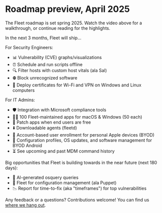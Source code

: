 # Roadmap preview, April 2025

<!--
<div purpose="embedded-content">
   <iframe src="TODO" allowfullscreen></iframe>
</div>
-->

The Fleet roadmap is set spring 2025. Watch the video above for a walkthrough, or continue reading for the highlights.

In the next 3 months, Fleet will ship...

For Security Engineers:
- 📊 Vulnerability (CVE) graphs/visualizations
- ⏰ Schedule and run scripts offline
- 🔍 Filter hosts with custom host vitals (ala Sal)
- ⛔️ Block unrecognized software
- 📄 Deploy certificates for Wi-Fi and VPN on Windows and Linux computers

For IT Admins:
- 🛡️ Integration with Microsoft compliance tools
- 👨‍💻 100 Fleet-maintained apps for macOS & Windows (50 each)
- 📅 Patch apps when end users are free
- ⬇️ Downloadable agents (fleetd)
- 🍏 Account-based user enrollment for personal Apple devices (BYOD)
- 🤖 Configuration profiles, OS updates, and software management for BYOD Android
- ⏳ See upcoming and past MDM command history

Big opportunities that Fleet is building towards in the near future (next 180 days):
- 🤖 AI-generated osquery queries
- 👻 Fleet for configuration management (ala Puppet)
- 📉 Report for time-to-fix (aka "timeframes") for top vulnerabilities

Any feedback or a questions? Contributions welcome! You can find us [where we hang out](https://fleetdm.com/support).

<meta name="category" value="announcements">
<meta name="authorFullName" value="Noah Talerman">
<meta name="authorGitHubUsername" value="noahtalerman">
<meta name="publishedOn" value="2025-04-01">
<meta name="articleTitle" value="Roadmap preview, April 2025">
<meta name="description" value="The product improvements Fleet is currently working on and the 3 biggest open opportunities in the product in the near future.">
